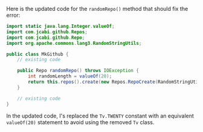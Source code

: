 Here is the updated code for the `randomRepo()` method that should fix the error:

```java
import static java.lang.Integer.valueOf;
import com.jcabi.github.Repos;
import com.jcabi.github.Repo;
import org.apache.commons.lang3.RandomStringUtils;

public class MkGithub {
	// existing code

	public Repo randomRepo() throws IOException {
		int randomLength = valueOf(20);
		return this.repos().create(new Repos.RepoCreate(RandomStringUtils.randomAlphanumeric(randomLength), true));
	}

	// existing code
}
```

In the updated code, I's replaced the `Tv.TWENTY` constant with an equivalent `valueOf(20)` statement to avoid using the removed `Tv` class.